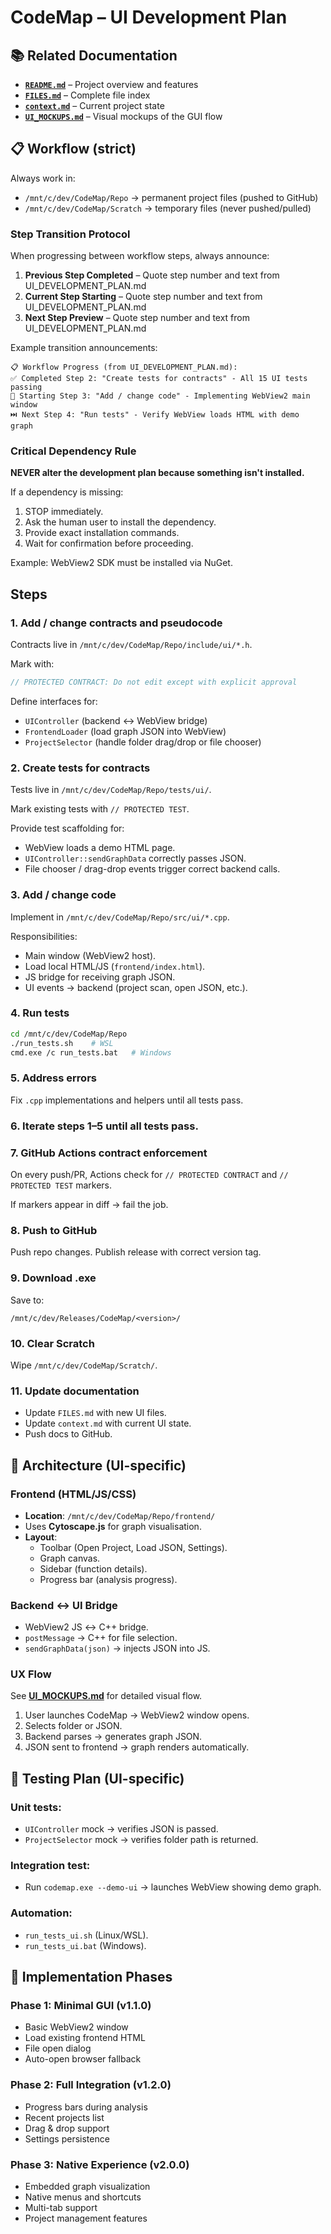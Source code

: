 # CodeMap – UI Development Plan

## 📚 Related Documentation

- **[`README.md`](/mnt/c/dev/CodeMap/Repo/README.md)** – Project overview and features
- **[`FILES.md`](/mnt/c/dev/CodeMap/Repo/FILES.md)** – Complete file index
- **[`context.md`](/mnt/c/dev/CodeMap/Repo/context.md)** – Current project state
- **[`UI_MOCKUPS.md`](/mnt/c/dev/CodeMap/Repo/docs/UI_MOCKUPS.md)** – Visual mockups of the GUI flow

## 📋 Workflow (strict)

Always work in:
- `/mnt/c/dev/CodeMap/Repo` → permanent project files (pushed to GitHub)
- `/mnt/c/dev/CodeMap/Scratch` → temporary files (never pushed/pulled)

### Step Transition Protocol

When progressing between workflow steps, always announce:
1. **Previous Step Completed** – Quote step number and text from UI_DEVELOPMENT_PLAN.md
2. **Current Step Starting** – Quote step number and text from UI_DEVELOPMENT_PLAN.md
3. **Next Step Preview** – Quote step number and text from UI_DEVELOPMENT_PLAN.md

Example transition announcements:

```
📋 Workflow Progress (from UI_DEVELOPMENT_PLAN.md):
✅ Completed Step 2: "Create tests for contracts" - All 15 UI tests passing
🔄 Starting Step 3: "Add / change code" - Implementing WebView2 main window
⏭️ Next Step 4: "Run tests" - Verify WebView loads HTML with demo graph
```

### Critical Dependency Rule

**NEVER alter the development plan because something isn't installed.**

If a dependency is missing:
1. STOP immediately.
2. Ask the human user to install the dependency.
3. Provide exact installation commands.
4. Wait for confirmation before proceeding.

Example: WebView2 SDK must be installed via NuGet.

## Steps

### 1. Add / change contracts and pseudocode

Contracts live in `/mnt/c/dev/CodeMap/Repo/include/ui/*.h`.

Mark with:
```cpp
// PROTECTED CONTRACT: Do not edit except with explicit approval
```

Define interfaces for:
- `UIController` (backend ↔ WebView bridge)
- `FrontendLoader` (load graph JSON into WebView)
- `ProjectSelector` (handle folder drag/drop or file chooser)

### 2. Create tests for contracts

Tests live in `/mnt/c/dev/CodeMap/Repo/tests/ui/`.

Mark existing tests with `// PROTECTED TEST`.

Provide test scaffolding for:
- WebView loads a demo HTML page.
- `UIController::sendGraphData` correctly passes JSON.
- File chooser / drag-drop events trigger correct backend calls.

### 3. Add / change code

Implement in `/mnt/c/dev/CodeMap/Repo/src/ui/*.cpp`.

Responsibilities:
- Main window (WebView2 host).
- Load local HTML/JS (`frontend/index.html`).
- JS bridge for receiving graph JSON.
- UI events → backend (project scan, open JSON, etc.).

### 4. Run tests

```bash
cd /mnt/c/dev/CodeMap/Repo
./run_tests.sh    # WSL
cmd.exe /c run_tests.bat   # Windows
```

### 5. Address errors

Fix `.cpp` implementations and helpers until all tests pass.

### 6. Iterate steps 1–5 until all tests pass.

### 7. GitHub Actions contract enforcement

On every push/PR, Actions check for `// PROTECTED CONTRACT` and `// PROTECTED TEST` markers.

If markers appear in diff → fail the job.

### 8. Push to GitHub

Push repo changes.
Publish release with correct version tag.

### 9. Download .exe

Save to:
```
/mnt/c/dev/Releases/CodeMap/<version>/
```

### 10. Clear Scratch

Wipe `/mnt/c/dev/CodeMap/Scratch/`.

### 11. Update documentation

- Update `FILES.md` with new UI files.
- Update `context.md` with current UI state.
- Push docs to GitHub.

## 🎨 Architecture (UI-specific)

### Frontend (HTML/JS/CSS)

- **Location**: `/mnt/c/dev/CodeMap/Repo/frontend/`
- Uses **Cytoscape.js** for graph visualisation.
- **Layout**:
  - Toolbar (Open Project, Load JSON, Settings).
  - Graph canvas.
  - Sidebar (function details).
  - Progress bar (analysis progress).

### Backend ↔ UI Bridge

- WebView2 JS ↔ C++ bridge.
- `postMessage` → C++ for file selection.
- `sendGraphData(json)` → injects JSON into JS.

### UX Flow

See **[UI_MOCKUPS.md](docs/UI_MOCKUPS.md)** for detailed visual flow.

1. User launches CodeMap → WebView2 window opens.
2. Selects folder or JSON.
3. Backend parses → generates graph JSON.
4. JSON sent to frontend → graph renders automatically.

## 🧪 Testing Plan (UI-specific)

### Unit tests:
- `UIController` mock → verifies JSON is passed.
- `ProjectSelector` mock → verifies folder path is returned.

### Integration test:
- Run `codemap.exe --demo-ui` → launches WebView showing demo graph.

### Automation:
- `run_tests_ui.sh` (Linux/WSL).
- `run_tests_ui.bat` (Windows).

## 🚀 Implementation Phases

### Phase 1: Minimal GUI (v1.1.0)
- Basic WebView2 window
- Load existing frontend HTML
- File open dialog
- Auto-open browser fallback

### Phase 2: Full Integration (v1.2.0)
- Progress bars during analysis
- Recent projects list
- Drag & drop support
- Settings persistence

### Phase 3: Native Experience (v2.0.0)
- Embedded graph visualization
- Native menus and shortcuts
- Multi-tab support
- Project management features